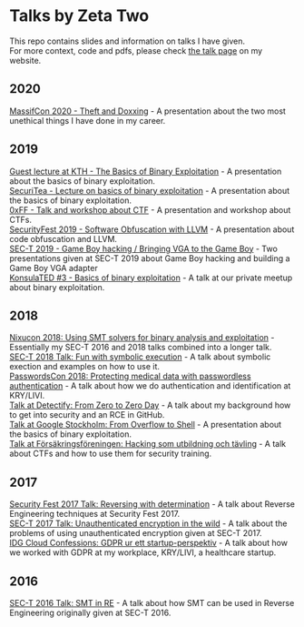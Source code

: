 # Talks by Zeta Two

This repo contains slides and information on talks I have given.  
For more context, code and pdfs, please check [the talk page](https://zeta-two.com/talks) on my website.  

## 2020

[MassifCon 2020 - Theft and Doxxing](2020/massifcon-theft-doxxing) - A presentation about the two most unethical things I have done in my career.

## 2019

[Guest lecture at KTH - The Basics of Binary Exploitation](2019/kth-exploits) - A presentation about the basics of binary exploitation.  
[SecuriTea - Lecture on basics of binary exploitation](2019/foocafe-exploits) - A presentation about the basics of binary exploitation.  
[0xFF - Talk and workshop about CTF](2019/0xff-ctf) - A presentation and workshop about CTFs.  
[SecurityFest 2019 - Software Obfuscation with LLVM](2019/securityfest) - A presentation about code obfuscation and LLVM.  
[SEC-T 2019 - Game Boy hacking / Bringing VGA to the Game Boy](2019/sec-t-gameboy) - Two presentations given at SEC-T 2019 about Game Boy hacking and building a Game Boy VGA adapter  
[KonsulaTED #3 - Basics of binary exploitation](2019/konsulated) - A talk at our private meetup about binary exploitation.  


## 2018
[Nixucon 2018: Using SMT solvers for binary analysis and exploitation](2018/nixucon) - Essentially my SEC-T 2016 and 2018 talks combined into a longer talk.  
[SEC-T 2018 Talk: Fun with symbolic execution](2018/sec-t) - A talk about symbolic exection and examples on how to use it.  
[PasswordsCon 2018: Protecting medical data with passwordless authentication](2018/passwordscon) - A talk about how we do authentication and identification at KRY/LIVI.  
[Talk at Detectify: From Zero to Zero Day](2018/detectify-hacker-school) - A talk about my background how to get into security and an RCE in GitHub.  
[Talk at Google Stockholm: From Overflow to Shell](2018/google-exploites) - A presentation about the basics of binary exploitation.  
[Talk at Försäkringsföreningen: Hacking som utbildning och tävling](2018/insurance-association) - A talk about CTFs and how to use them for security training.  

## 2017
[Security Fest 2017 Talk: Reversing with determination](2017/secfest) - A talk about Reverse Engineering techniques at Security Fest 2017.  
[SEC-T 2017 Talk: Unauthenticated encryption in the wild](2017/sec-t) - A talk about the problems of using unauthenticated encryption given at SEC-T 2017.  
[IDG Cloud Confessions: GDPR ur ett startup-perspektiv](2017/idgcio) - A talk about how we worked with GDPR at my workplace, KRY/LIVI, a healthcare startup.  

## 2016
[SEC-T 2016 Talk: SMT in RE](2016/sec-t) - A talk about how SMT can be used in Reverse Engineering originally given at SEC-T 2016.  
